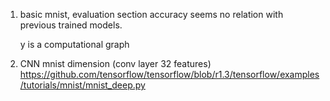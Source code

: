 1. basic mnist, evaluation section accuracy seems no relation
   with previous trained models.
   
   y is a computational graph

2. CNN mnist dimension (conv layer 32 features)
    https://github.com/tensorflow/tensorflow/blob/r1.3/tensorflow/examples/tutorials/mnist/mnist_deep.py
   
   
